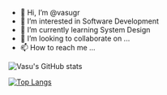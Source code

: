- 👋 Hi, I’m @vasugr
- 👀 I’m interested in Software Development
- 🌱 I’m currently learning System Design
- 💞️ I’m looking to collaborate on ...
- 📫 How to reach me ...


![Vasu's GitHub stats](https://github-readme-stats.vercel.app/api?username=vasugr&count_private=true&show_icons=true&theme=github_dark)

[![Top Langs](https://github-readme-stats.vercel.app/api/top-langs/?username=vasugr&layout=compact&show_icons=true&theme=github_dark)](https://github.com/anuraghazra/github-readme-stats)

<!---
vasugr/vasugr is a ✨ special ✨ repository because its `README.md` (this file) appears on your GitHub profile.
You can click the Preview link to take a look at your changes.
--->
